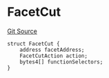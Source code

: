 # FacetCut
[Git Source](https://github.com/thrackle-io/Tron/blob/f21da0ad677b5be62ff423760b9c2ce71a2b1c3b/src/diamond/core/DiamondCut/FacetCut.sol)


```solidity
struct FacetCut {
    address facetAddress;
    FacetCutAction action;
    bytes4[] functionSelectors;
}
```

